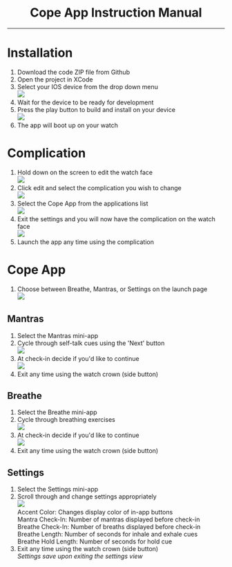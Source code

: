 <h1 align="center">Cope App Instruction Manual</h1>

---
# Installation
1. Download the code ZIP file from Github
2. Open the project in XCode
3. Select your IOS device from the drop down menu  
![](Instructions/drop_down.png)
4. Wait for the device to be ready for development
5. Press the play button to build and install on your device  
![](Instructions/start.png)
6. The app will boot up on your watch

# Complication
1. Hold down on the screen to edit the watch face  
![](Instructions/face.png)
2. Click edit and select the complication you wish to change  
![](Instructions/complication.png)
3. Select the Cope App from the applications list  
![](Instructions/cope.png)
4. Exit the settings and you will now have the complication on the watch face  
![](Instructions/final.png)  
5. Launch the app any time using the complication

# Cope App
1. Choose between Breathe, Mantras, or Settings on the launch page  
![](Instructions/launch.png)

## Mantras
1. Select the Mantras mini-app
2. Cycle through self-talk cues using the 'Next' button  
![](Instructions/mantras.png)
3. At check-in decide if you'd like to continue  
![](Instructions/checkin.png)
4. Exit any time using the watch crown (side button)
## Breathe
1. Select the Breathe mini-app
2. Cycle through breathing exercises  
![](Instructions/breathe.png)
3. At check-in decide if you'd like to continue  
![](Instructions/checkin2.png)
4. Exit any time using the watch crown (side button)
## Settings
1. Select the Settings mini-app
2. Scroll through and change settings appropriately  
![](Instructions/settings.png)  
Accent Color: Changes display color of in-app buttons  
Mantra Check-In: Number of mantras displayed before check-in  
Breathe Check-In: Number of breaths displayed before check-in  
Breathe Length: Number of seconds for inhale and exhale cues  
Breathe Hold Length: Number of seconds for hold cue  
3. Exit any time using the watch crown (side button)  
*Settings save upon exiting the settings view*